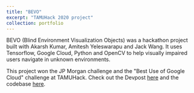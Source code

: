 ```yaml
---
title: "BEVO"
excerpt: "TAMUHack 2020 project"
collection: portfolio
---
```


BEVO (Blind Environment Visualization Objects) was a hackathon project built with Akarsh Kumar, Amitesh Yeleswarapu and Jack Wang. It uses Tensorflow, Google Cloud, Python and OpenCV to help visually impaired users navigate in unknown environments.

This project won the JP Morgan challenge and the "Best Use of Google Cloud" challenge at TAMUHack. Check out the Devpost [here](https://devpost.com/software/bevo-blindenvironmentvisualizationoperations) and the codebase [here](https://github.com/kdesai2018/bevo).